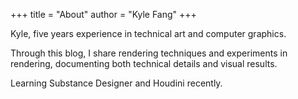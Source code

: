 +++
title = "About"
author = "Kyle Fang"
+++

Kyle, five years experience in technical art and computer graphics.

Through this blog, I share rendering techniques and experiments in rendering, documenting both technical details and visual results.

Learning Substance Designer and Houdini recently.
